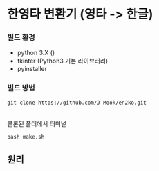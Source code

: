 # 한영타 변환기 (영타 -> 한글)

### 빌드 환경
* python 3.X ()
* tkinter (Python3 기본 라이브러리)
* pyinstaller   

### 빌드 방법
```
git clone https://github.com/J-Mook/en2ko.git
```
&nbsp;   
클론된 폴더에서 터미널
```
bash make.sh
```

## 원리


